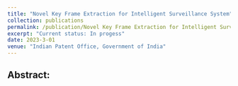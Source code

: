 ```yaml
---
title: "Novel Key Frame Extraction for Intelligent Surveillance System"
collection: publications
permalink: /publication/Novel Key Frame Extraction for Intelligent Surveillance System
excerpt: "Current status: In progess"
date: 2023-3-01
venue: "Indian Patent Office, Government of India"
---
```


## Abstract:
